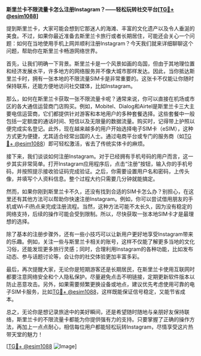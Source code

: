 **斯里兰卡不限流量卡怎么注册Instagram？——轻松玩转社交平台[[TG💪+ @esim1088](https://t.me/s/esim1088)]**

提到斯里兰卡，大家可能会想到它那迷人的海滩、丰富的文化遗产以及令人垂涎的美食。不过，如果你最近准备去斯里兰卡旅行或者长期居住，可能还会关心一个问题：如何在当地使用手机上网并顺利注册Instagram？今天我们就来详细聊聊这个问题，帮助你在斯里兰卡畅游网络世界。

首先，让我们明确一下背景。斯里兰卡是一个风景如画的岛国，但由于其地理位置和经济发展水平，许多地方的网络服务并不像大城市那样发达。因此，当你抵达斯里兰卡时，拥有一张本地的不限流量SIM卡是非常重要的。这张卡不仅能让你随时保持联系，还能方便地访问社交媒体，比如Instagram。

那么，如何在斯里兰卡获取一张不限流量卡呢？通常来说，你可以直接在机场或市区的各大通信运营商门店购买。例如，Mobitel、Dialog和Airtel是斯里兰卡三大主要电信运营商，它们都提供针对游客和本地用户的多种套餐选择。这些套餐中一般包括一定额度的通话时间、短信以及无限量的数据流量。购买时，记得带上护照以便完成实名登记。此外，现在越来越多的用户开始选择电子SIM卡（eSIM），这种方式更为便捷，尤其适合经常出国的人士。通过电商平台或专门的服务商（如[TG💪+ @esim1088](https://t.me/s/esim1088)）即可轻松激活，省去了传统实体卡的麻烦。

接下来，我们谈谈如何注册Instagram。对于已经拥有手机号码的用户而言，这一步其实非常简单。打开Instagram应用程序后，点击“注册”按钮，输入你的手机号码，并按照提示接收验证码完成验证。之后，你需要设置用户名和密码，上传头像，并填写个人资料信息。整个过程大约只需要几分钟就能搞定。

然而，如果你刚到斯里兰卡不久，还没有找到合适的SIM卡怎么办？别担心，在这里还有其他方法可以帮助你快速注册Instagram。例如，你可以尝试借用朋友的手机或Wi-Fi热点来完成注册流程。当然，这种方法可能不太长久，因为没有稳定的网络支持，后续的操作可能会受到限制。所以，尽快获取一张本地SIM卡才是最理想的选择。

除了基本的注册步骤外，还有一些小技巧可以让新用户更好地享受Instagram带来的乐趣。例如，关注一些与斯里兰卡相关的账号，这样不仅能了解更多当地的文化习俗，还能发现更多旅行灵感；同时，合理利用Instagram的各种功能，比如发布动态、参与话题讨论等，会让你的社交体验更加丰富多彩。

最后，再次提醒大家，无论你是短期游客还是长期居民，在斯里兰卡使用互联网时都要注意网络安全和个人隐私保护。尽量避免点击不明链接，定期更新软件版本以防止恶意攻击。另外，如果需要频繁更换设备或地点，建议优先考虑使用可靠的电子SIM卡服务，比如[TG💪+ @esim1088](https://t.me/s/esim1088)，这样既能保证信号稳定，又能节省成本。

总之，无论你是想记录旅途中的美好瞬间，还是希望随时随地与亲朋好友保持联络，斯里兰卡的不限流量卡都能为你提供强有力的支持。只要掌握了正确的操作方法，再加上一点点耐心，相信每位用户都能轻松玩转Instagram，尽情享受这片热带天堂的魅力！

[[TG💪+ @esim1088](https://t.me/s/esim1088) ![Image](https://i.postimg.cc/4NQfJmqS/Snipaste-2025-05-13-00-14-12.png)]